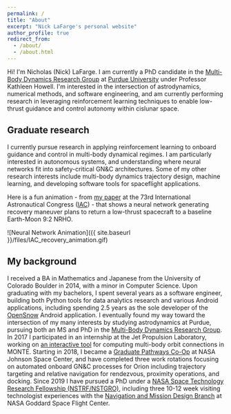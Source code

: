 ```yaml
---
permalink: /
title: "About"
excerpt: "Nick LaFarge's personal website"
author_profile: true
redirect_from: 
  - /about/
  - /about.html
---
```


Hi! I'm Nicholas (Nick) LaFarge. I am currently a PhD candidate in the [Multi-Body Dynamics Research Group](https://engineering.purdue.edu/people/kathleen.howell.1/index.html) at [Purdue University](https://engineering.purdue.edu/AAE) under Professor Kathleen Howell. I'm interested in the intersection of astrodynamics, numerical methods, and software engineering, and am currently performing research in leveraging reinforcement learning techniques to enable low-thrust guidance and control autonomy within cislunar space.



Graduate research
-------------------------
I currently pursue research in applying reinforcement learning to onboard guidance and control in multi-body dynamical regimes. I am particularly interested in autonomous systems, and understanding where neural networks fit into safety-critical GN&C architectures. Some of my other research interests include multi-body dynamics trajectory design, machine learning, and developing software tools for spaceflight applications.

Here is a fun animation - from [my paper](https://engineering.purdue.edu/people/kathleen.howell.1/Publications/Conferences/2022_IAC_LafHowFol.pdf) at the 73rd International Astronautical Congress ([IAC](https://iac2022.org/)) - that shows a neural network generating recovery maneuver plans to return a low-thrust spacecraft to a baseline Earth-Moon 9:2 NRHO.

![Neural Network Animation]({{ site.baseurl }}/files/IAC_recovery_animation.gif)



My background
------------------
I received a BA in Mathematics and Japanese from the University of Colorado Boulder in 2014, with a minor in Computer Science. Upon graduating with my bachelors, I spent several years as a software engineer, building both Python tools for data analytics research and various Android applications, including spending 2.5 years as the sole developer of the [OpenSnow](https://opensnow.com/) Android application. I eventually found my way toward the intersection of my many interests by studying astrodynamics at Purdue, pursuing both an MS and PhD in the [Multi-Body Dynamics Research Group](https://engineering.purdue.edu/people/kathleen.howell.1/index.html). In 2017 I participated in an internship at the Jet Propulsion Laboratory, working on [an interactive tool](https://trs.jpl.nasa.gov/handle/2014/48313) for computing multi-body orbit connections in MONTE. Starting in 2018, I became a [Graduate Pathways Co-Op](https://www.nasa.gov/feature/jsc-pathways-program/) at NASA Johnson Space Center, and have completed three work rotations focusing on automated onboard GN&C processes for Orion including trajectory targeting and relative navigation for rendezvous, proximity operations, and docking. Since 2019 I have pursued a PhD under a [NASA Space Technology Research Fellowship (NSTRF/NSTGRO)](http://bit.ly/2VFgJ0t), including three 10-12 week visiting technologist experiences with the [Navigation and Mission Design Branch](https://etd.gsfc.nasa.gov/590/code595.php) at NASA Goddard Space Flight Center.

